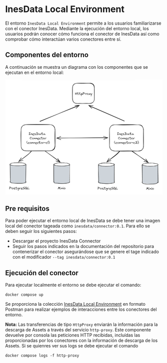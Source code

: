 # InesData Local Environment

El entorno `InesData Local Environment` permite a los usuarios familiarizarse con el conector InesData. Mediante la ejecución del entorno local, los usuarios podrán conocer cómo funciona el conector de InesData así como comprobar cómo interactúan varios conectores entre sí.

## Componentes del entorno

A continuación se muestra un diagrama con los componentes que se ejecutan en el entorno local:

![Local Components](./docs/components.png)

## Pre requisitos

Para poder ejecutar el entorno local de InesData se debe tener una imagen local del conector tageada como `inesdata/connector:0.1`. Para ello se deben seguir los siguientes pasos:

- Descargar el proyecto InesData Connector
- Seguir los pasos indicados en la documentación del repositorio para contenerizar el conector asegurándose que se genere el tage indicado con el modificador `--tag inesdata/connector:0.1`

## Ejecución del conector

Para ejecutar localmente el entorno se debe ejecutar el comando:

```
docker compose up
```

Se proporciona la colección [InesData Local Environment](resources/operations/InesData_Local_Environment.postman_collection.json) en formato Postman para realizar ejemplos de interacciones entre los conectores del entorno. 

**Nota:** Las transferencias de tipo `HttpProxy` enviarán la información para la descarga de Assets a través del servicio `http-proxy`. Este componente devuelve por consola las peticiones HTTP recibidas, incluídas las proporcionadas por los conectores con la información de descarga de los Assets. Si se quienres ver sus logs se debe ejecutar el comando 

```
docker compose logs -f http-proxy
```
